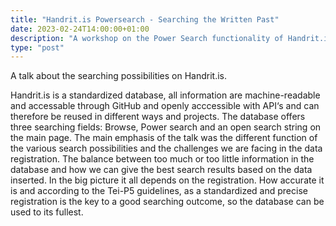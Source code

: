 ```yaml
---
title: "Handrit.is Powersearch - Searching the Written Past"
date: 2023-02-24T14:00:00+01:00
description: "A workshop on the Power Search functionality of Handrit.is"
type: "post"
---
```


A talk about the searching possibilities on Handrit.is.

Handrit.is is a standardized database, all information are machine-readable and accessable through GitHub and openly acccessible with API‘s and can therefore be reused in different ways and projects.
The database offers three searching fields: Browse, Power search and an open search string on the main page. 
The main emphasis of the talk was the different function of the various search possibilities and the challenges we are facing in the data registration. 
The balance between too much or too little information in the database and how we can give the best search results based on the data inserted. 
In the big picture it all depends on the registration. 
How accurate it is and according to the Tei-P5 guidelines, as a standardized and precise registration is the key to a good searching outcome, so the database can be used to its fullest.
